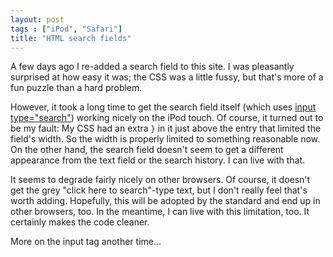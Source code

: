 ```yaml
---
layout: post
tags : ["iPod", "Safari"]
title: "HTML search fields"
---
```

A few days ago I re-added a search field to this site. I was pleasantly surprised at how easy it was; the CSS was a little fussy, but that's more of a fun puzzle than a hard problem.

<!--more-->

However, it took a long time to get the search field itself (which uses <a href="http://weblogs.mozillazine.org/hyatt/archives/2004_07.html#005890">input type="search"</a>) working nicely on the iPod touch. Of course, it turned out to be my fault: My CSS had an extra `}` in it just above the entry that limited the field's width. So the width is properly limited to something reasonable now. On the other hand, the search field doesn't seem to get a different appearance from the text field or the search history. I can live with that.

It seems to degrade fairly nicely on other browsers. Of course, it doesn't get the grey "click here to search"-type text, but I don't really feel that's worth adding. Hopefully, this will be adopted by the standard and end up in other browsers, too. In the meantime, I can live with this limitation, too. It certainly makes the code cleaner.

More on the input tag another time...